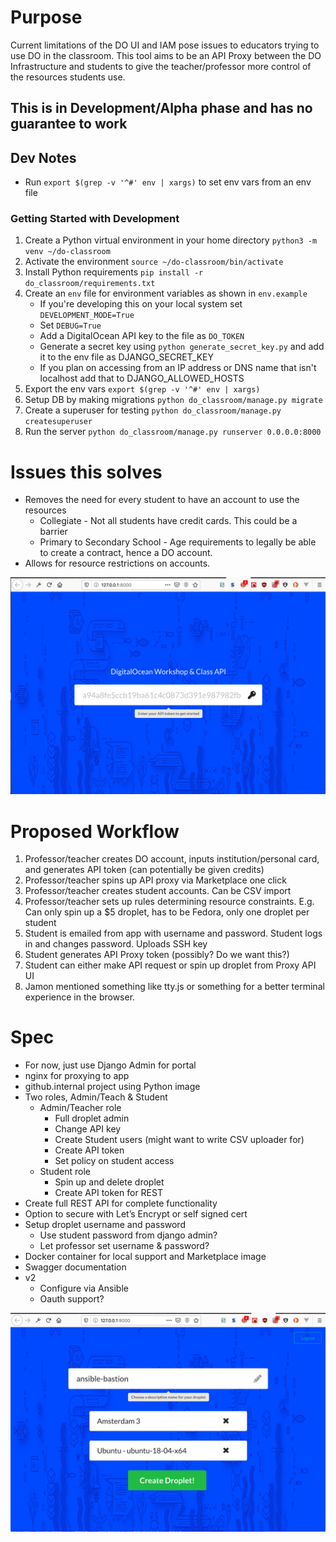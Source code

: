 # Purpose
Current limitations of the DO UI and IAM pose issues to educators trying to use
DO in the classroom. This tool aims to be an API Proxy between the DO
Infrastructure and students to give the teacher/professor more control of the 
resources students use.

## This is in Development/Alpha phase and has no guarantee to work

## Dev Notes
* Run `export $(grep -v '^#' env | xargs)` to set env vars from an env file

### Getting Started with Development
1. Create a Python virtual environment in your home directory `python3 -m venv ~/do-classroom`
2. Activate the environment `source ~/do-classroom/bin/activate`
3. Install Python requirements `pip install -r do_classroom/requirements.txt`
4. Create an `env` file for environment variables as shown in `env.example`
    * If you're developing this on your local system set `DEVELOPMENT_MODE=True`
    * Set `DEBUG=True`
    * Add a DigitalOcean API key to the file as `DO_TOKEN`
    * Generate a secret key using `python generate_secret_key.py` and add it to the env file as DJANGO_SECRET_KEY
    * If you plan on accessing from an IP address or DNS name that isn't localhost add that to DJANGO_ALLOWED_HOSTS
5. Export the env vars `export $(grep -v '^#' env | xargs)`
6. Setup DB by making migrations `python do_classroom/manage.py migrate`
7. Create a superuser for testing `python do_classroom/manage.py createsuperuser`
8. Run the server `python do_classroom/manage.py runserver 0.0.0.0:8000`

# Issues this solves
* Removes the need for every student to have an account to use the resources
   * Collegiate - Not all students have credit cards. This could be a barrier
   * Primary to Secondary School - Age requirements to legally be able to create
   a contract, hence a DO account. 
* Allows for resource restrictions on accounts.

![Landing](screenshots/landing.png)

# Proposed Workflow
1. Professor/teacher creates DO account, inputs institution/personal card, 
and generates API token (can potentially be given credits)
2. Professor/teacher spins up API proxy via Marketplace one click
3. Professor/teacher creates student accounts. Can be CSV import
4. Professor/teacher sets up rules determining resource constraints. E.g. Can
only spin up a $5 droplet, has to be Fedora, only one droplet per student
5. Student is emailed from app with username and password. Student logs in and
changes password. Uploads SSH key
6. Student generates API Proxy token (possibly? Do we want this?)
7. Student can either make API request or spin up droplet from Proxy API UI
8. Jamon mentioned something like tty.js or something for a better terminal 
experience in the browser.


# Spec
* For now, just use Django Admin for portal
* nginx for proxying to app
* github.internal project using Python image
* Two roles, Admin/Teach & Student
   * Admin/Teacher role
       * Full droplet admin
       * Change API key
       * Create Student users (might want to write CSV uploader for)
       * Create API token
       * Set policy on student access
    * Student role
       * Spin up and delete droplet 
       * Create API token for REST
* Create full REST API for complete functionality
* Option to secure with Let’s Encrypt or self signed cert
* Setup droplet username and password
    * Use student password from django admin?
    * Let professor set username & password?
* Docker container for local support and Marketplace image
* Swagger documentation
* v2
    * Configure via Ansible
    * Oauth support?
  
![Create](screenshots/create.png)
